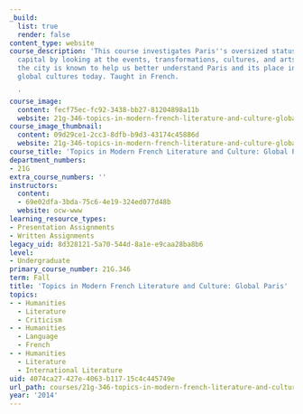 ```yaml
---
_build:
  list: true
  render: false
content_type: website
course_description: 'This course investigates Paris''s oversized status as a global
  capital by looking at the events, transformations, cultures, and arts for which
  the city is known to help us better understand Paris and its place in French and
  global cultures today. Taught in French.

  '
course_image:
  content: fecf75ec-fc92-3438-bb27-81204898a11b
  website: 21g-346-topics-in-modern-french-literature-and-culture-global-paris-fall-2014
course_image_thumbnail:
  content: 09d29ce1-2cc3-8dfb-b9d3-43174c45886d
  website: 21g-346-topics-in-modern-french-literature-and-culture-global-paris-fall-2014
course_title: 'Topics in Modern French Literature and Culture: Global Paris'
department_numbers:
- 21G
extra_course_numbers: ''
instructors:
  content:
  - 69e02dfa-3bda-75c6-4e19-324ed077d48b
  website: ocw-www
learning_resource_types:
- Presentation Assignments
- Written Assignments
legacy_uid: 8d328121-5a70-544d-8a1e-e9caa28ba8b6
level:
- Undergraduate
primary_course_number: 21G.346
term: Fall
title: 'Topics in Modern French Literature and Culture: Global Paris'
topics:
- - Humanities
  - Literature
  - Criticism
- - Humanities
  - Language
  - French
- - Humanities
  - Literature
  - International Literature
uid: 4074ca27-427e-4063-b117-15c4c445749e
url_path: courses/21g-346-topics-in-modern-french-literature-and-culture-global-paris-fall-2014
year: '2014'
---
```

